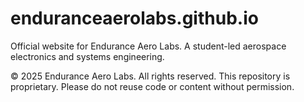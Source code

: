 # enduranceaerolabs.github.io
Official website for Endurance Aero Labs. A student-led aerospace electronics and systems engineering.


© 2025 Endurance Aero Labs. All rights reserved.
This repository is proprietary. Please do not reuse code or content without permission.
